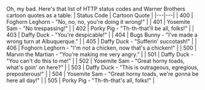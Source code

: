 Oh, my bad. Here's that list of HTTP status codes and Warner Brothers cartoon quotes as a table:
| Status Code | Cartoon Quote |
|---|---|
| 400 | Foghorn Leghorn - "No, no, no, you're doing it wrong!" |
| 401 | Yosemite Sam - "No trespassing!" |
| 402 | Porky Pig - "Th-th-that'll be all, folks!" |
| 403 | Daffy Duck - "You're despicable!" |
| 404 | Bugs Bunny - "I've made a wrong turn at Albuquerque." |
| 405 | Daffy Duck - "Sufferin' succotash!" |
| 406 | Foghorn Leghorn - "I'm not a chicken, now that's a chicken!" |
| 500 | Marvin the Martian - "You're making me very angry." |
| 501 | Daffy Duck - "You can't do this to me!" |
| 502 | Yosemite Sam - "Great horny toads, what's goin' on here?" |
| 503 | Daffy Duck - "This is outrageous, egregious, preposterous!" |
| 504 | Yosemite Sam - "Great horny toads, we're gonna be here all day!" |
| 505 | Porky Pig - "Th-th-that's all, folks!" |
